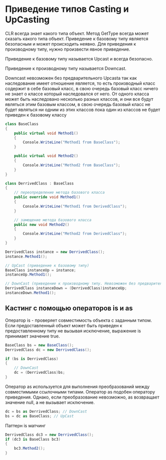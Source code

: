 # Приведение типов Casting и UpCasting

CLR всегда знает какого типа объект. Метод GetType всегда может сказать какого типа объект.
Приведение к базовому типу является безопасным и может происходить неявно. Для приведения к производному типу, нужно произвести явное приведение.

Приведение к базовому типу называется Upcast  и всегда безопасно.

Приведение к производному типу называется Downcast.

Downcast невозможен без предварительного Upcasta так как наследование имеет отношение является, то есть производный класс содержит в себе базовый класс, в свою очередь базовый класс ничего не знает о классе который наследовался от него.
От одного класса может быть наследовано несколько разных классов, и они все будут являться этим базовым классом, в свою очередь базовый класс не будет являться ни одним из этих классов пока один из классов не будет приведен к базовому классу

```c#
class BaseClass
{
    public virtual void Method1()
    {
        Console.WriteLine("Method1 from BaseClass");
    }

    public virtual void Method2()
    {
        Console.WriteLine("Method2 from BaseClass");
    }
}

class DerrivedClass : BaseClass
{
    // переопределение метода базового класса
    public override void Method1()
    {
        Console.WriteLine("Method1 from DerivedClass");
    }

    // замещение метода базового класса
    public new void Method2()
    {
        Console.WriteLine("Method2 from DerivedClass");
    }
}
```

```c#
DerrivedClass instance = new DerrivedClass();
instance.Method1();

// UpCast (приведение к базовому типу)
BaseClass instanceUp = instance;
instanceUp.Method1();

// DownCast (приведение к производному типу. Невозможен без предварительного UpCast)    
DerrivedClass instanceDown = (DerrivedClass)instanceUp;
instanceDown.Method1();
```

## Кастинг с помощью операторов is и as

Оператор is - проверяет совместимость объекта с заданным типом. 
Если предоставленный объект может быть приведен к предоставленному типу не вызывая исключение, выражение is принимает значение true.

```c#
BaseClass bs = new BaseClass();
DerrivedClass dc = new DerrivedClass();

if (bs is DerrivedClass)
{
    // DownCast
    dc = (DerrivedClass)bs;
}
```

Оператор as используется для выполнения преобразований между совместимыми ссылочными типами.
Оператор as подобен оператору приведения. Однако, если преобразование невозможно, as возвращает значение null, а не вызывает исключение.

```c#
dc = bs as DerrivedClass; // DownCast
bs = dc as BaseClass; // UpCast
```

Паттерн is матчинг

```c#
DerrivedClass dc3 = new DerrivedClass();
if (dc3 is BaseClass bc3)
{
    bc3.Method2();
}
```
